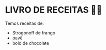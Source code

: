 # LIVRO DE RECEITAS :woman_cook:

Temos receitas de:

- Strogonoff de frango
- pavê
- bolo de chocolate